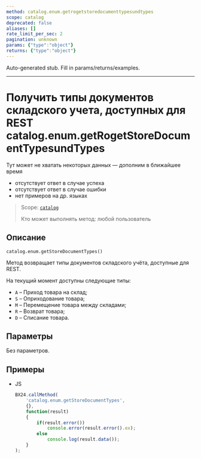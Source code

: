 ```yaml
---
method: catalog.enum.getrogetstoredocumenttypesundtypes
scope: catalog
deprecated: false
aliases: []
rate_limit_per_sec: 2
pagination: unknown
params: {"type":"object"}
returns: {"type":"object"}
---
```


Auto-generated stub. Fill in params/returns/examples.

---

# Получить типы документов складского учета, доступных для REST catalog.enum.getRogetStoreDocumentTypesundTypes



Тут может не хватать некоторых данных — дополним в ближайшее время







- отсутствует ответ в случае успеха
- отсутствует ответ в случае ошибки
- нет примеров на др. языках
  




> Scope: [`catalog`](../../scopes/permissions.md)
>
> Кто может выполнять метод: любой пользователь

## Описание

```http
catalog.enum.getStoreDocumentTypes()
```

Метод возвращает типы документов складского учёта, доступные для REST.

На текущий момент доступны следующие типы:
- `A` – Приход товара на склад;
- `S` – Оприходование товара;
- `M` – Перемещение товара между складами;
- `R` – Возврат товара;
- `D` – Списание товара.

## Параметры

Без параметров.

## Примеры



- JS

    ```js
    BX24.callMethod(
        'catalog.enum.getStoreDocumentTypes',
        {},
        function(result)
        {
            if(result.error())
                console.error(result.error().ex);
            else
                console.log(result.data());
        }
    );
    ```




